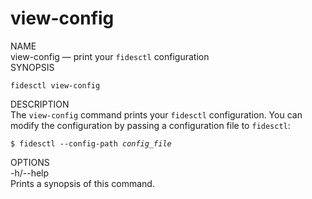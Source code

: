 <div class="cli">
  <h1>view-config</h1>

  <div class="label">NAME</div>

  <div class="content">
    <span class="mono">view-config</span> &mdash; print your <code>fidesctl</code> configuration 
  </div>

  <div class="label">SYNOPSIS</div>

  <div class="content">
    <pre><code>fidesctl view-config </code></pre>
  </div>

  <div class="label">DESCRIPTION</div>

  <div class="content">
    The <code>view-config</code> command prints your <code>fidesctl</code> configuration. You can modify the configuration by passing a configuration file to <code>fidesctl</code>:
    <pre><code>$ fidesctl --config-path <i>config_file</i></code></pre>
  </div>

  
  <div class="label">OPTIONS</div>

  <div class="content">
    <div class="mono">
      -h/--help
    </div>
    <div class="content">
      Prints a synopsis of this command.
    </div>
  </div> 
</div>
